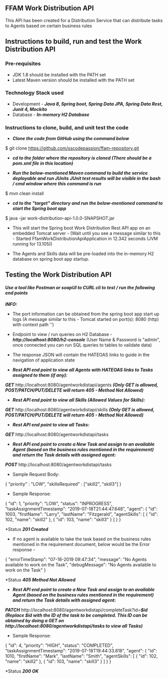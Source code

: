 ## FFAM Work Distribution API

This API has been created for a Distribution Service that can distribute tasks to Agents based on certain business rules

## Instructions to build, run and test the Work Distribution API 

### Pre-requisites
* JDK 1.8 should be installed with the PATH set
* Latest Maven version should be installed with the PATH set

### Technology Stack used
* Development - ***Java 8, Spring boot, Spring Data JPA, Spring Data Rest, Junit 4, Mockito***
* Database - ***In-memory H2 Database*** 

### Instructions to clone, build, and unit test the code

* ***Clone the code from GitHub using the command below***

$ git clone https://github.com/sscodepassion/ffam-repository.git

* ***cd to the folder where the repository is cloned (There should be a pom.xml file in this location)***

* ***Run the below-mentioned Maven command to build the service deployable and run JUnits***
***JUnit test results will be visible in the bash / cmd window where this command is run*** 

$ mvn clean install

* ***cd to the "target" directory and run the below-mentioned command to start the Spring boot app***

$ java -jar work-distribution-api-1.0.0-SNAPSHOT.jar

* This will start the Spring boot Work Distribution Rest API app on an embedded Tomcat server  - (Wait until you see a message similar to this - Started FfamWorkDistributionApiApplication in 12.342 seconds (JVM running for 13.105))

* The Agents and Skills data will be pre-loaded into the in-memory H2 database on spring boot app startup.


## Testing the Work Distribution API

#### ***Use a tool like Postman or soapUI to CURL cli to test / run the following end points*** 

***INFO:*** 
* The port information can be obtained from the spring boot app start up logs (A message similar to this - Tomcat started on port(s): 8080 (http) with context path '')

* Endpoint to view / run queries on H2 Database - ***http://localhost:8080/h2-console*** (User Name & Password is "admin", once connected you can run SQL queries to tables to validate data)

* The response JSON will contain the HATEOAS links to guide in the navigation of application state

* ***Rest API end point to view all Agents with HATEOAS links to Tasks assigned to them (if any):*** 

***GET*** http://localhost:8080/agentworkdistapi/agents ***(Only GET is allowed, POST/PATCH/PUT/DELETE will return 405 - Method Not Allowed)***

* ***Rest API end point to view all Skills (Allowed Values for Skills):*** 

***GET*** http://localhost:8080/agentworkdistapi/skills ***(Only GET is allowed, POST/PATCH/PUT/DELETE will return 405 - Method Not Allowed)***

* ***Rest API end point to view all Tasks:***

***GET*** http://localhost:8080/agentworkdistapi/tasks

* ***Rest API end point to create a New Task and assign to an available Agent (based on the business rules mentioned in the requirement) and return the Task details with assigned agent:*** 

***POST*** http://localhost:8080/agentworkdistapi/tasks

* Sample Request Body:

{
	"priority" : "LOW",
	"skillsRequired" : ["skill2", "skill3"]
}

* Sample Response:

{
    "id": 1,
    "priority": "LOW",
    "status": "INPROGRESS",
    "taskAssignmentTimestamp": "2019-07-18T21:44:47.648",
    "agent": {
        "id": 1003,
        "firstName": "Larry",
        "lastName": "Fitzgerald",
        "agentSkills": [
            {
                "id": 102,
                "name": "skill2"
            },
            {
                "id": 103,
                "name": "skill3"
            }
        ]
    }
}

*Status ***201 Created*** 

* If no agent is available to take the task based on the business rules mentioned in the requirement document, below would be the Error response - 

{
    "errorTimeStamp": "07-18-2019 09:47:34",
    "message": "No Agents available to work on the Task",
    "debugMessage": "No Agents available to work on the Task"
}

*Status ***405 Method Not Allowed***  

* ***Rest API end point to create a New Task and assign to an available Agent (based on the business rules mentioned in the requirement) and return the Task details with assigned agent:*** 

***PATCH*** http://localhost:8080/agentworkdistapi/completeTask?id=***$id***  ***(Replace $id with the ID of the task to be completed. This ID can be obtained by doing a GET on http://localhost:8080/agentworkdistapi/tasks to view all Tasks)***

* Sample Response: 

{
    "id": 4,
    "priority": "HIGH",
    "status": "COMPLETED",
    "taskAssignmentTimestamp": "2019-07-18T19:44:33.818",
    "agent": {
        "id": 1010,
        "firstName": "Mark",
        "lastName": "Smith",
        "agentSkills": [
            {
                "id": 102,
                "name": "skill2"
            },
            {
                "id": 103,
                "name": "skill3"
            }
        ]
    }
}

*Status ***200 OK***
